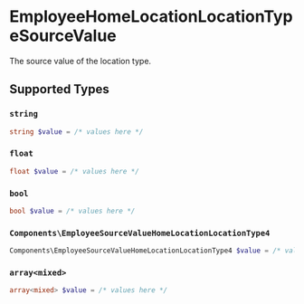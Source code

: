 # EmployeeHomeLocationLocationTypeSourceValue

The source value of the location type.


## Supported Types

### `string`

```php
string $value = /* values here */
```

### `float`

```php
float $value = /* values here */
```

### `bool`

```php
bool $value = /* values here */
```

### `Components\EmployeeSourceValueHomeLocationLocationType4`

```php
Components\EmployeeSourceValueHomeLocationLocationType4 $value = /* values here */
```

### `array<mixed>`

```php
array<mixed> $value = /* values here */
```

